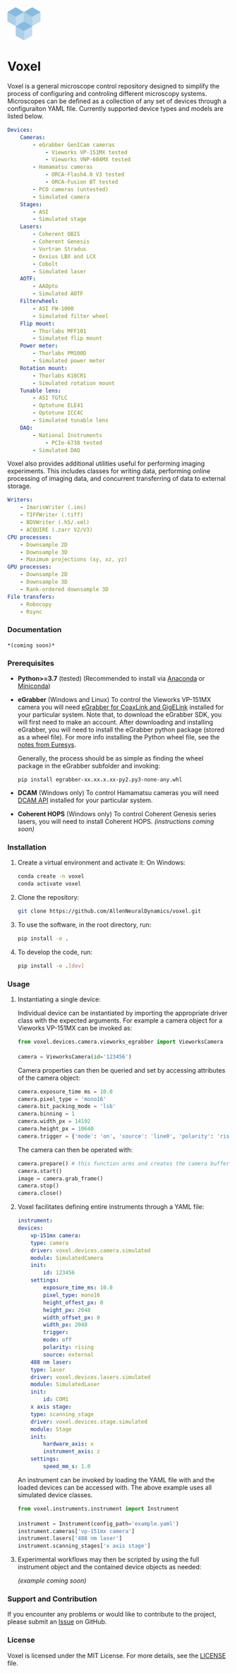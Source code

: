 <img src="logo.png" width="75" height="75">

# Voxel

Voxel is a general microscope control repository designed to simplify the 
process of configuring and controling different microscopy systems. Microscopes
can be defined as a collection of any set of devices through a configuraiton
YAML file. Currently supported device types and models are listed below.

```yaml
Devices:
    Cameras:
        - eGrabber GenICam cameras
            - Vieworks VP-151MX tested
            - Vieworks VNP-604MX tested
        - Hamamatsu cameras
            - ORCA-Flash4.0 V3 tested
            - ORCA-Fusion BT tested
        - PCO cameras (untested)
        - Simulated camera
    Stages:
        - ASI
        - Simulated stage
    Lasers:
        - Coherent OBIS
        - Coherent Genesis
        - Vortran Stradus
        - Oxxius LBX and LCX
        - Cobolt
        - Simulated laser
    AOTF:
        - AAOpto
        - Simulated AOTF
    Filterwheel:
        - ASI FW-1000
        - Simulated filter wheel
    Flip mount:
        - Thorlabs MFF101
        - Simulated flip mount
    Power meter:
        - Thorlabs PM100D
        - Simulated power meter
    Rotation mount:
        - Thorlabs K10CR1
        - Simulated rotation mount
    Tunable lens:
        - ASI TGTLC
        - Optotune ELE41
        - Optotune ICC4C
        - Simulated tunable lens
    DAQ:
        - National Instruments
            - PCIe-6738 tested
        - Simulated DAQ
```

Voxel also provides additional utilities useful for performing imaging
experiments. This includes classes for writing data, performing online
processing of imaging data, and concurrent transferring of data to external
storage.

```yaml
Writers:
    - ImarisWriter (.ims)
    - TIFFWriter (.tiff)
    - BDVWriter (.h5/.xml)
    - ACQUIRE (.zarr V2/V3)
CPU processes:
    - Downsample 2D
    - Downsample 3D
    - Maximum projections (xy, xz, yz)
GPU processes:
    - Downsample 2D
    - Downsample 3D
    - Rank-ordered downsample 3D
File transfers:
    - Robocopy
    - Rsync
```

### Documentation

    *(coming soon)*

### Prerequisites
- **Python>=3.7** (tested) 
(Recommended to install via 
[Anaconda](https://www.anaconda.com/products/individual) or 
[Miniconda](https://docs.conda.io/en/latest/miniconda.html))
- **eGrabber** (Windows and Linux)
To control the Vieworks VP-151MX camera you will need 
[eGrabber for CoaxLink and GigELink](https://www.euresys.com/en/Support/Download-area?Series=105d06c5-6ad9-42ff-b7ce-622585ce607f) installed for your particular 
system. Note that, to download the eGrabber SDK, you will first need to make 
an account. After downloading and installing eGrabber, you will need to install 
the eGrabber python package (stored as a wheel file). For more info installing 
the Python wheel file, see the [notes from Euresys](https://documentation.euresys.com/Products/COAXLINK/COAXLINK/en-us/Content/04_eGrabber/programmers-guide/Python.htm).

    Generally, the process should be as simple as finding the wheel package in the 
    eGrabber subfolder and invoking:
    ````
    pip install egrabber-xx.xx.x.xx-py2.py3-none-any.whl
    ````
- **DCAM** (Windows only)
To control Hamamatsu cameras you will need 
[DCAM API](https://dcam-api.com/) installed for your particular system.
- **Coherent HOPS** (Windows only)
To control Coherent Genesis series lasers, you will need to install 
Coherent HOPS. *(instructions coming soon)*

### Installation
1. Create a virtual environment and activate it:
    On Windows:
    ```bash
    conda create -n voxel
    conda activate voxel
    ```

2. Clone the repository:
    ```bash
    git clone https://github.com/AllenNeuralDynamics/voxel.git
    ```

3. To use the software, in the root directory, run:
    ```bash
    pip install -e .
    ```

4. To develop the code, run:
    ```bash
    pip install -e .[dev]
    ```

### Usage
1. Instantiating a single device:

    Individual device can be instantiated by importing the appropriate driver
    class with the expected arguments. For example a camera object for a Vieworks
    VP-151MX can be invoked as:
    ```python
    from voxel.devices.camera.vieworks_egrabber import VieworksCamera

    camera = VieworksCamera(id='123456')
    ```
    Camera properties can then be queried and set by accessing attributes of the
    camera object:
    ```python
    camera.exposure_time ms = 10.0
    camera.pixel_type = 'mono16'
    camera.bit_packing_mode = 'lsb'
    camera.binning = 1
    camera.width_px = 14192
    camera.height_px = 10640
    camera.trigger = {'mode': 'on', 'source': 'line0', 'polarity': 'risingedge'}
    ```
    The camera can then be operated with:
    ```python
    camera.prepare() # this function arms and creates the camera buffer
    camera.start()
    image = camera.grab_frame()
    camera.stop()
    camera.close()
    ```

2. Voxel facilitates defining entire instruments through a YAML file:

    ```yaml
    instrument:
    devices:
        vp-151mx camera:
        type: camera
        driver: voxel.devices.camera.simulated
        module: SimulatedCamera
        init:
            id: 123456
        settings:
            exposure_time_ms: 10.0
            pixel_type: mono16
            height_offest_px: 0
            height_px: 2048
            width_offset_px: 0
            width_px: 2048
            trigger:
            mode: off
            polarity: rising
            source: external
        488 nm laser:
        type: laser
        driver: voxel.devices.lasers.simulated
        module: SimulatedLaser
        init:
            id: COM1
        x axis stage:
        type: scanning_stage
        driver: voxel.devices.stage.simulated
        module: Stage
        init:
            hardware_axis: x
            instrument_axis: z
        settings:
            speed_mm_s: 1.0
    ```
    An instrument can be invoked by loading the YAML file with and the loaded devices
    can be accessed with. The above example uses all simulated device classes.
    ```python
    from voxel.instruments.instrument import Instrument

    instrument = Instrument(config_path='example.yaml')
    instrument.cameras['vp-151mx camera']
    instrument.lasers['488 nm laser']
    instrument.scanning_stages['x axis stage']
    ```
    
3. Experimental workflows may then be scripted by using the full instrument object
and the contained device objects as needed:

    *(example coming soon)*

### Support and Contribution
If you encounter any problems or would like to contribute to the project, 
please submit an [Issue](https://github.com/AllenNeuralDynamics/voxel/issues) 
on GitHub.

### License
Voxel is licensed under the MIT License. For more details, see 
the [LICENSE](LICENSE) file.
